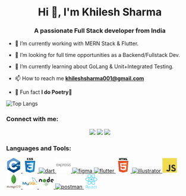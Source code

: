 <h1 align="center">Hi 👋, I'm Khilesh Sharma</h1>
<h3 align="center">A passionate Full Stack developer from India</h3>

- 🔭 I’m currently working with MERN Stack & Flutter. <!--on [JobsTracker](https://myjobstracker.onrender.com/)-->
  
- 👯 I’m looking for full time opportunities as a Backend/Fullstack Dev.
  
- 🌱 I’m currently learning about GoLang & Unit+Integrated Testing.
  
- 📫 How to reach me **khileshsharma001@gmail.com**
  
- 📜 Fun fact **I do Poetry🍂** 

<!-- [![Khilesh' GitHub stats](https://github-readme-stats.vercel.app/api?username=khileshsharma)]-->
![Top Langs](https://github-readme-stats.vercel.app/api/top-langs/?username=khileshsharma)
<!-- 
[![willianrod's wakatime stats](https://github-readme-stats.vercel.app/api/wakatime?username=khileshsharma)](https://github.com/anuraghazra/github-readme-stats) -->


<h3 align="left">Connect with me:</h3>
<p align="center">
<a href="mailto:20uec069@lnmiit.ac.in"><img src="https://img.shields.io/badge/Gmail-D14836?style=for-the-badge&logo=gmail&logoColor=white"></img></a>
<a href="https://www.linkedin.com/in/khileshsharma/"><img src="https://img.shields.io/badge/KhileshSharma-0077B5?style=for-the-badge&logo=linkedin&logoColor=white"></img></a>
<a href="https://twitter.com/khileshsharma01"><img src="https://img.shields.io/badge/KhileshSharma01-%231DA1F2.svg?style=for-the-badge&logo=Twitter&logoColor=white"></img></a>
</p>

<h3 align="left">Languages and Tools:</h3>
<p align="left"> <a href="https://www.w3schools.com/cpp/" target="_blank" rel="noreferrer"> <img src="https://raw.githubusercontent.com/devicons/devicon/master/icons/cplusplus/cplusplus-original.svg" alt="cplusplus" width="40" height="40"/> </a> <a href="https://www.w3schools.com/css/" target="_blank" rel="noreferrer"> <img src="https://raw.githubusercontent.com/devicons/devicon/master/icons/css3/css3-original-wordmark.svg" alt="css3" width="40" height="40"/> </a> <a href="https://dart.dev" target="_blank" rel="noreferrer"> <img src="https://www.vectorlogo.zone/logos/dartlang/dartlang-icon.svg" alt="dart" width="40" height="40"/> </a> <a href="https://expressjs.com" target="_blank" rel="noreferrer"> <img src="https://raw.githubusercontent.com/devicons/devicon/master/icons/express/express-original-wordmark.svg" alt="express" width="40" height="40"/> </a> <a href="https://www.figma.com/" target="_blank" rel="noreferrer"> <img src="https://www.vectorlogo.zone/logos/figma/figma-icon.svg" alt="figma" width="40" height="40"/> </a> <a href="https://flutter.dev" target="_blank" rel="noreferrer"> <img src="https://www.vectorlogo.zone/logos/flutterio/flutterio-icon.svg" alt="flutter" width="40" height="40"/> </a> <a href="https://www.w3.org/html/" target="_blank" rel="noreferrer"> <img src="https://raw.githubusercontent.com/devicons/devicon/master/icons/html5/html5-original-wordmark.svg" alt="html5" width="40" height="40"/> </a> <a href="https://www.adobe.com/in/products/illustrator.html" target="_blank" rel="noreferrer"> <img src="https://www.vectorlogo.zone/logos/adobe_illustrator/adobe_illustrator-icon.svg" alt="illustrator" width="40" height="40"/> </a> <a href="https://developer.mozilla.org/en-US/docs/Web/JavaScript" target="_blank" rel="noreferrer"> <img src="https://raw.githubusercontent.com/devicons/devicon/master/icons/javascript/javascript-original.svg" alt="javascript" width="40" height="40"/> </a> <a href="https://www.mongodb.com/" target="_blank" rel="noreferrer"> <img src="https://raw.githubusercontent.com/devicons/devicon/master/icons/mongodb/mongodb-original-wordmark.svg" alt="mongodb" width="40" height="40"/> </a> <a href="https://www.mysql.com/" target="_blank" rel="noreferrer"> <img src="https://raw.githubusercontent.com/devicons/devicon/master/icons/mysql/mysql-original-wordmark.svg" alt="mysql" width="40" height="40"/> </a> <a href="https://nodejs.org" target="_blank" rel="noreferrer"> <img src="https://raw.githubusercontent.com/devicons/devicon/master/icons/nodejs/nodejs-original-wordmark.svg" alt="nodejs" width="40" height="40"/> </a> <a href="https://postman.com" target="_blank" rel="noreferrer"> <img src="https://www.vectorlogo.zone/logos/getpostman/getpostman-icon.svg" alt="postman" width="40" height="40"/> </a> <a href="https://reactjs.org/" target="_blank" rel="noreferrer"> <img src="https://raw.githubusercontent.com/devicons/devicon/master/icons/react/react-original-wordmark.svg" alt="react" width="40" height="40"/> </a> </p>
